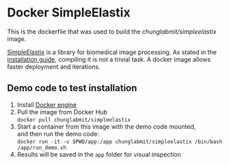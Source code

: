 # Docker SimpleElastix

This is the dockerfile that was used to build the 
*chunglabmit/simpleelastix* image.

[SimpleElastix](https://simpleelastix.github.io/) is a library for biomedical image processing. As stated in the [installation guide](https://simpleelastix.readthedocs.io/GettingStarted.html#compiling-on-linux), compiling it is not a trivial task. A docker image allows faster deployment and iterations.

## Demo code to test installation  
1. Install [Docker engine](https://docs.docker.com/get-docker/)  
2. Pull the image from Docker Hub  
   `docker pull chunglabmit/simpleelastix`
3. Start a container from this image with the demo code mounted,  
   and then run the demo code:  
   `docker run -it -v $PWD/app:/app chunglabmit/simpleelastix /bin/bash /app/run_demo.sh`
4. Results will be saved in the `app` folder for visual inspection
